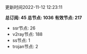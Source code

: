 更新时间2022-11-12 12:23:11

**总订阅: 45**
**总节点: 1036**
**有效节点: 217**
- ssr节点: 26
- v2ray节点: 188
- ss节点: 1
- trojan节点: 2
